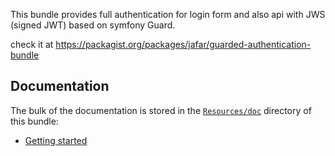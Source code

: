 This bundle provides full authentication for login form and also api with JWS (signed JWT) based on symfony Guard.

check it at https://packagist.org/packages/jafar/guarded-authentication-bundle

Documentation
-------------

The bulk of the documentation is stored in the [`Resources/doc`](Resources/doc/index.rst) directory of this bundle:

* [Getting started](Resources/doc/index.rst#getting-started)

